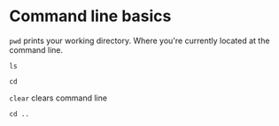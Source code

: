 # Command line basics 

`pwd` prints your working directory. Where you're currently located at the command line. 

`ls`  

`cd` 

`clear` clears command line 

`cd ..`